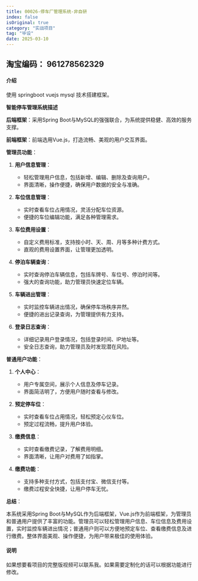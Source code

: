 ```yaml
---
title: 00026-停车厂管理系统-非自研
index: false
isOriginal: true
category: "实战项目"
tag: "毕设"
date: 2025-03-10
---
```


## 淘宝编码： 961278562329

#### 介绍
使用 springboot vuejs mysql 技术搭建框架。

**智能停车管理系统描述**

**后端框架**：采用Spring Boot与MySQL的强强联合，为系统提供稳健、高效的服务支撑。

**前端框架**：前端选用Vue.js，打造流畅、美观的用户交互界面。

**管理员功能**：

1. **用户信息管理**：
    - 轻松管理用户信息，包括新增、编辑、删除及查询用户。
    - 界面清晰，操作便捷，确保用户数据的安全与准确。

2. **车位信息管理**：
    - 实时查看车位占用情况，灵活分配车位资源。
    - 便捷的车位编辑功能，满足各种管理需求。

3. **车位费用设置**：
    - 自定义费用标准，支持按小时、天、周、月等多种计费方式。
    - 直观的费用设置界面，让管理更加透明。

4. **停泊车辆查询**：
    - 实时查询停泊车辆信息，包括车牌号、车位号、停泊时间等。
    - 强大的查询功能，助力管理员快速定位车辆。

5. **车辆进出管理**：
    - 实时监控车辆进出情况，确保停车场秩序井然。
    - 便捷的进出记录查询，为管理提供有力支持。

6. **登录日志查询**：
    - 详细记录用户登录情况，包括登录时间、IP地址等。
    - 安全日志查询，助力管理员及时发现潜在风险。

**普通用户功能**：

1. **个人中心**：
    - 用户专属空间，展示个人信息及停车记录。
    - 界面简洁明了，方便用户随时查看与修改。

2. **预定停车位**：
    - 实时查看车位占用情况，轻松预定心仪车位。
    - 预定过程流畅，提升用户体验。

3. **缴费信息**：
    - 实时查看缴费记录，了解费用明细。
    - 界面清晰，让用户对费用了如指掌。

4. **缴费功能**：
    - 支持多种支付方式，包括支付宝、微信支付等。
    - 缴费过程安全快捷，让用户停车无忧。

**总结**：

本系统采用Spring Boot与MySQL作为后端框架，Vue.js作为前端框架，为管理员和普通用户提供了丰富的功能。管理员可以轻松管理用户信息、车位信息及费用设置，实时监控车辆进出情况；普通用户则可以方便地预定车位、查看缴费信息及进行缴费。整体界面美观、操作便捷，为用户带来极佳的使用体验。

#### 说明
如果想要看项目的完整版视频可以联系我。如果需要定制化的话可以根据功能进行修改。
